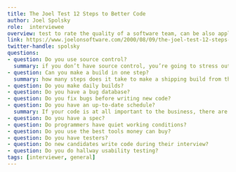 ```yaml
---
title: The Joel Test 12 Steps to Better Code
author: Joel Spolsky
role:  interviewee
overview: test to rate the quality of a software team, can be also applied during interview process
link: https://www.joelonsoftware.com/2000/08/09/the-joel-test-12-steps-to-better-code/
twitter-handle: spolsky
questions:
- question: Do you use source control?
  summary: if you don’t have source control, you’re going to stress out trying to get programmers to work together. Programmers have no way to know what other people did. Mistakes can’t be rolled back easily
- question: Can you make a build in one step?
  summary: how many steps does it take to make a shipping build from the latest source snapshot? If the process takes any more than one step, it is prone to errors. And when you get closer to shipping, you want to have a very fast cycle of fixing the “last” bug, making the final EXEs, etc. If it takes 20 steps to compile the code, run the installation builder, etc., you’re going to go crazy and you’re going to make silly mistakes.
- question: Do you make daily builds?
- question: Do you have a bug database?
- question: Do you fix bugs before writing new code?
- question: Do you have an up-to-date schedule?
  summary: If your code is at all important to the business, there are lots of reasons why it’s important to the business to know when the code is going to be done.
- question: Do you have a spec?
- question: Do programmers have quiet working conditions?
- question: Do you use the best tools money can buy?
- question: Do you have testers?
- question: Do new candidates write code during their interview?
- question: Do you do hallway usability testing?
tags: [interviewer, general]
---
```

